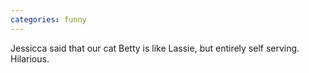 ```yaml
---
categories: funny
---
```


Jessicca said that our cat Betty is like Lassie, but entirely self serving. Hilarious.